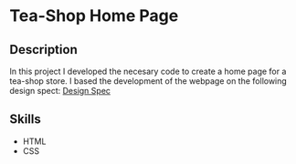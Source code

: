 # Tea-Shop Home Page
## Description
In this project I developed the necesary code to create a home page for a tea-shop store. I based the development of the webpage on the following design spect: 
[Design Spec]("https://s3.amazonaws.com/codecademy-content/courses/freelance-1/unit-4/img-tea-cozy-redline.jpg")
## Skills
- HTML
- CSS
